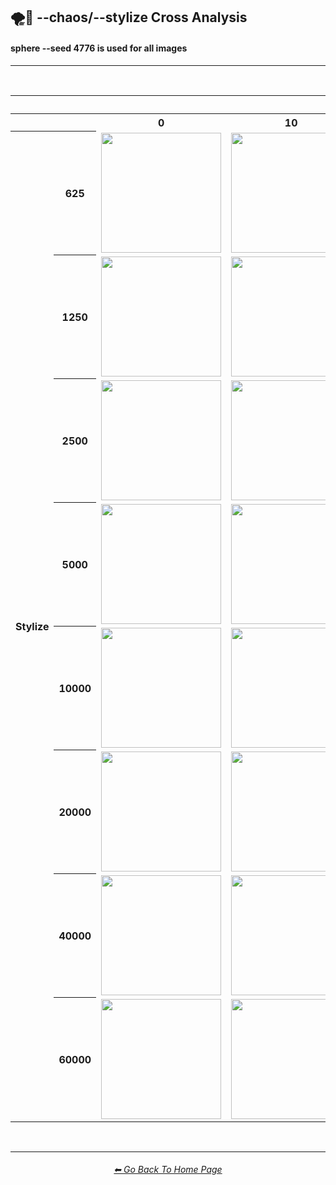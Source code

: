 <h2>🌪🎇 --chaos/--stylize Cross Analysis</h2>
<h4><b>sphere --seed 4776</b> is used for all images</h4>

<hr><!--------------->

<br>

<div align="center">

<table>
    <tr align=center valign=middle>
        <th></th><th></th>
        <th colspan="6">Chaos</th>
    </tr>
    <tr align=center valign=middle>
        <th></th><th></th>
        <th>0</th>
        <th>10</th>
        <th>25</th>
        <th>50</th>
        <th>75</th>
        <th>100</th>
    </tr>
    <tr align=center valign=middle>
        <th rowspan="8">Stylize</th>
        <th>625</th>
        <td><img src="https://github.com/willwulfken/MidJourney-Styles-and-Keywords-Reference/blob/main/Images/MJ_V3/Summary_Images/Chaos_Stylize_Cross_Analysis/chaos_0/sphere_stylize_625.png?raw=true" width="192" /></td>
        <td><img src="https://github.com/willwulfken/MidJourney-Styles-and-Keywords-Reference/blob/main/Images/MJ_V3/Summary_Images/Chaos_Stylize_Cross_Analysis/chaos_10/sphere_stylize_625.png?raw=true" width="192" /></td>
        <td><img src="https://github.com/willwulfken/MidJourney-Styles-and-Keywords-Reference/blob/main/Images/MJ_V3/Summary_Images/Chaos_Stylize_Cross_Analysis/chaos_25/sphere_stylize_625.png?raw=true" width="192" /></td>
        <td><img src="https://github.com/willwulfken/MidJourney-Styles-and-Keywords-Reference/blob/main/Images/MJ_V3/Summary_Images/Chaos_Stylize_Cross_Analysis/chaos_50/sphere_stylize_625.png?raw=true" width="192" /></td>
        <td><img src="https://github.com/willwulfken/MidJourney-Styles-and-Keywords-Reference/blob/main/Images/MJ_V3/Summary_Images/Chaos_Stylize_Cross_Analysis/chaos_75/sphere_stylize_625.png?raw=true" width="192" /></td>
        <td><img src="https://github.com/willwulfken/MidJourney-Styles-and-Keywords-Reference/blob/main/Images/MJ_V3/Summary_Images/Chaos_Stylize_Cross_Analysis/chaos_100/sphere_stylize_625.png?raw=true" width="192" /></td>
    </tr>
    <tr align=center valign=middle>
        <th>1250</th>
        <td><img src="https://github.com/willwulfken/MidJourney-Styles-and-Keywords-Reference/blob/main/Images/MJ_V3/Summary_Images/Chaos_Stylize_Cross_Analysis/chaos_0/sphere_stylize_1250.png?raw=true" width="192" /></td>
        <td><img src="https://github.com/willwulfken/MidJourney-Styles-and-Keywords-Reference/blob/main/Images/MJ_V3/Summary_Images/Chaos_Stylize_Cross_Analysis/chaos_10/sphere_stylize_1250.png?raw=true" width="192" /></td>
        <td><img src="https://github.com/willwulfken/MidJourney-Styles-and-Keywords-Reference/blob/main/Images/MJ_V3/Summary_Images/Chaos_Stylize_Cross_Analysis/chaos_25/sphere_stylize_1250.png?raw=true" width="192" /></td>
        <td><img src="https://github.com/willwulfken/MidJourney-Styles-and-Keywords-Reference/blob/main/Images/MJ_V3/Summary_Images/Chaos_Stylize_Cross_Analysis/chaos_50/sphere_stylize_1250.png?raw=true" width="192" /></td>
        <td><img src="https://github.com/willwulfken/MidJourney-Styles-and-Keywords-Reference/blob/main/Images/MJ_V3/Summary_Images/Chaos_Stylize_Cross_Analysis/chaos_75/sphere_stylize_1250.png?raw=true" width="192" /></td>
        <td><img src="https://github.com/willwulfken/MidJourney-Styles-and-Keywords-Reference/blob/main/Images/MJ_V3/Summary_Images/Chaos_Stylize_Cross_Analysis/chaos_100/sphere_stylize_1250.png?raw=true" width="192" /></td>
    </tr>
    <tr align=center valign=middle>
        <th>2500</th>
        <td><img src="https://github.com/willwulfken/MidJourney-Styles-and-Keywords-Reference/blob/main/Images/MJ_V3/Summary_Images/Chaos_Stylize_Cross_Analysis/chaos_0/sphere_stylize_2500.png?raw=true" width="192" /></td>
        <td><img src="https://github.com/willwulfken/MidJourney-Styles-and-Keywords-Reference/blob/main/Images/MJ_V3/Summary_Images/Chaos_Stylize_Cross_Analysis/chaos_10/sphere_stylize_2500.png?raw=true" width="192" /></td>
        <td><img src="https://github.com/willwulfken/MidJourney-Styles-and-Keywords-Reference/blob/main/Images/MJ_V3/Summary_Images/Chaos_Stylize_Cross_Analysis/chaos_25/sphere_stylize_2500.png?raw=true" width="192" /></td>
        <td><img src="https://github.com/willwulfken/MidJourney-Styles-and-Keywords-Reference/blob/main/Images/MJ_V3/Summary_Images/Chaos_Stylize_Cross_Analysis/chaos_50/sphere_stylize_2500.png?raw=true" width="192" /></td>
        <td><img src="https://github.com/willwulfken/MidJourney-Styles-and-Keywords-Reference/blob/main/Images/MJ_V3/Summary_Images/Chaos_Stylize_Cross_Analysis/chaos_75/sphere_stylize_2500.png?raw=true" width="192" /></td>
        <td><img src="https://github.com/willwulfken/MidJourney-Styles-and-Keywords-Reference/blob/main/Images/MJ_V3/Summary_Images/Chaos_Stylize_Cross_Analysis/chaos_100/sphere_stylize_2500.png?raw=true" width="192" /></td>
    </tr>
    <tr align=center valign=middle>
        <th>5000</th>
        <td><img src="https://github.com/willwulfken/MidJourney-Styles-and-Keywords-Reference/blob/main/Images/MJ_V3/Summary_Images/Chaos_Stylize_Cross_Analysis/chaos_0/sphere_stylize_5000.png?raw=true" width="192" /></td>
        <td><img src="https://github.com/willwulfken/MidJourney-Styles-and-Keywords-Reference/blob/main/Images/MJ_V3/Summary_Images/Chaos_Stylize_Cross_Analysis/chaos_10/sphere_stylize_5000.png?raw=true" width="192" /></td>
        <td><img src="https://github.com/willwulfken/MidJourney-Styles-and-Keywords-Reference/blob/main/Images/MJ_V3/Summary_Images/Chaos_Stylize_Cross_Analysis/chaos_25/sphere_stylize_5000.png?raw=true" width="192" /></td>
        <td><img src="https://github.com/willwulfken/MidJourney-Styles-and-Keywords-Reference/blob/main/Images/MJ_V3/Summary_Images/Chaos_Stylize_Cross_Analysis/chaos_50/sphere_stylize_5000.png?raw=true" width="192" /></td>
        <td><img src="https://github.com/willwulfken/MidJourney-Styles-and-Keywords-Reference/blob/main/Images/MJ_V3/Summary_Images/Chaos_Stylize_Cross_Analysis/chaos_75/sphere_stylize_5000.png?raw=true" width="192" /></td>
        <td><img src="https://github.com/willwulfken/MidJourney-Styles-and-Keywords-Reference/blob/main/Images/MJ_V3/Summary_Images/Chaos_Stylize_Cross_Analysis/chaos_100/sphere_stylize_5000.png?raw=true" width="192" /></td>
    </tr>
    <tr align=center valign=middle>
        <th>10000</th>
        <td><img src="https://github.com/willwulfken/MidJourney-Styles-and-Keywords-Reference/blob/main/Images/MJ_V3/Summary_Images/Chaos_Stylize_Cross_Analysis/chaos_0/sphere_stylize_10000.png?raw=true" width="192" /></td>
        <td><img src="https://github.com/willwulfken/MidJourney-Styles-and-Keywords-Reference/blob/main/Images/MJ_V3/Summary_Images/Chaos_Stylize_Cross_Analysis/chaos_10/sphere_stylize_10000.png?raw=true" width="192" /></td>
        <td><img src="https://github.com/willwulfken/MidJourney-Styles-and-Keywords-Reference/blob/main/Images/MJ_V3/Summary_Images/Chaos_Stylize_Cross_Analysis/chaos_25/sphere_stylize_10000.png?raw=true" width="192" /></td>
        <td><img src="https://github.com/willwulfken/MidJourney-Styles-and-Keywords-Reference/blob/main/Images/MJ_V3/Summary_Images/Chaos_Stylize_Cross_Analysis/chaos_50/sphere_stylize_10000.png?raw=true" width="192" /></td>
        <td><img src="https://github.com/willwulfken/MidJourney-Styles-and-Keywords-Reference/blob/main/Images/MJ_V3/Summary_Images/Chaos_Stylize_Cross_Analysis/chaos_75/sphere_stylize_10000.png?raw=true" width="192" /></td>
        <td><img src="https://github.com/willwulfken/MidJourney-Styles-and-Keywords-Reference/blob/main/Images/MJ_V3/Summary_Images/Chaos_Stylize_Cross_Analysis/chaos_100/sphere_stylize_10000.png?raw=true" width="192" /></td>
    </tr>
    <tr align=center valign=middle>
        <th>20000</th>
        <td><img src="https://github.com/willwulfken/MidJourney-Styles-and-Keywords-Reference/blob/main/Images/MJ_V3/Summary_Images/Chaos_Stylize_Cross_Analysis/chaos_0/sphere_stylize_20000.png?raw=true" width="192" /></td>
        <td><img src="https://github.com/willwulfken/MidJourney-Styles-and-Keywords-Reference/blob/main/Images/MJ_V3/Summary_Images/Chaos_Stylize_Cross_Analysis/chaos_10/sphere_stylize_20000.png?raw=true" width="192" /></td>
        <td><img src="https://github.com/willwulfken/MidJourney-Styles-and-Keywords-Reference/blob/main/Images/MJ_V3/Summary_Images/Chaos_Stylize_Cross_Analysis/chaos_25/sphere_stylize_20000.png?raw=true" width="192" /></td>
        <td><img src="https://github.com/willwulfken/MidJourney-Styles-and-Keywords-Reference/blob/main/Images/MJ_V3/Summary_Images/Chaos_Stylize_Cross_Analysis/chaos_50/sphere_stylize_20000.png?raw=true" width="192" /></td>
        <td><img src="https://github.com/willwulfken/MidJourney-Styles-and-Keywords-Reference/blob/main/Images/MJ_V3/Summary_Images/Chaos_Stylize_Cross_Analysis/chaos_75/sphere_stylize_20000.png?raw=true" width="192" /></td>
        <td><img src="https://github.com/willwulfken/MidJourney-Styles-and-Keywords-Reference/blob/main/Images/MJ_V3/Summary_Images/Chaos_Stylize_Cross_Analysis/chaos_100/sphere_stylize_20000.png?raw=true" width="192" /></td>
    </tr>
    <tr align=center valign=middle>
        <th>40000</th>
        <td><img src="https://github.com/willwulfken/MidJourney-Styles-and-Keywords-Reference/blob/main/Images/MJ_V3/Summary_Images/Chaos_Stylize_Cross_Analysis/chaos_0/sphere_stylize_40000.png?raw=true" width="192" /></td>
        <td><img src="https://github.com/willwulfken/MidJourney-Styles-and-Keywords-Reference/blob/main/Images/MJ_V3/Summary_Images/Chaos_Stylize_Cross_Analysis/chaos_10/sphere_stylize_40000.png?raw=true" width="192" /></td>
        <td><img src="https://github.com/willwulfken/MidJourney-Styles-and-Keywords-Reference/blob/main/Images/MJ_V3/Summary_Images/Chaos_Stylize_Cross_Analysis/chaos_25/sphere_stylize_40000.png?raw=true" width="192" /></td>
        <td><img src="https://github.com/willwulfken/MidJourney-Styles-and-Keywords-Reference/blob/main/Images/MJ_V3/Summary_Images/Chaos_Stylize_Cross_Analysis/chaos_50/sphere_stylize_40000.png?raw=true" width="192" /></td>
        <td><img src="https://github.com/willwulfken/MidJourney-Styles-and-Keywords-Reference/blob/main/Images/MJ_V3/Summary_Images/Chaos_Stylize_Cross_Analysis/chaos_75/sphere_stylize_40000.png?raw=true" width="192" /></td>
        <td><img src="https://github.com/willwulfken/MidJourney-Styles-and-Keywords-Reference/blob/main/Images/MJ_V3/Summary_Images/Chaos_Stylize_Cross_Analysis/chaos_100/sphere_stylize_40000.png?raw=true" width="192" /></td>
    </tr>
    <tr align=center valign=middle>
        <th>60000</th>
        <td><img src="https://github.com/willwulfken/MidJourney-Styles-and-Keywords-Reference/blob/main/Images/MJ_V3/Summary_Images/Chaos_Stylize_Cross_Analysis/chaos_0/sphere_stylize_60000.png?raw=true" width="192" /></td>
        <td><img src="https://github.com/willwulfken/MidJourney-Styles-and-Keywords-Reference/blob/main/Images/MJ_V3/Summary_Images/Chaos_Stylize_Cross_Analysis/chaos_10/sphere_stylize_60000.png?raw=true" width="192" /></td>
        <td><img src="https://github.com/willwulfken/MidJourney-Styles-and-Keywords-Reference/blob/main/Images/MJ_V3/Summary_Images/Chaos_Stylize_Cross_Analysis/chaos_25/sphere_stylize_60000.png?raw=true" width="192" /></td>
        <td><img src="https://github.com/willwulfken/MidJourney-Styles-and-Keywords-Reference/blob/main/Images/MJ_V3/Summary_Images/Chaos_Stylize_Cross_Analysis/chaos_50/sphere_stylize_60000.png?raw=true" width="192" /></td>
        <td><img src="https://github.com/willwulfken/MidJourney-Styles-and-Keywords-Reference/blob/main/Images/MJ_V3/Summary_Images/Chaos_Stylize_Cross_Analysis/chaos_75/sphere_stylize_60000.png?raw=true" width="192" /></td>
        <td><img src="https://github.com/willwulfken/MidJourney-Styles-and-Keywords-Reference/blob/main/Images/MJ_V3/Summary_Images/Chaos_Stylize_Cross_Analysis/chaos_100/sphere_stylize_60000.png?raw=true" width="192" /></td>
    </tr>
</table>

</div>

<br>

<hr><!--------------->
<div align="center">
<h6><a href="https://github.com/willwulfken/MidJourney-Styles-and-Keywords-Reference/blob/main/README.md">⬅ Go Back To Home Page</a></h6>
</div>